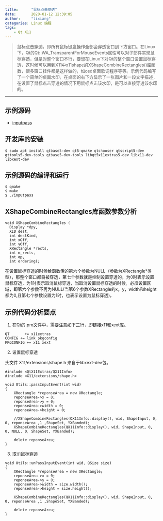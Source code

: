 ```yaml
---
title:      "鼠标点击穿透"
date:       2020-01-12 12:39:05
author:     "lixiang"
categories: Linux 编程
tags:
    - Qt X11
---
```


> 鼠标点击穿透，即所有鼠标键盘操作全部会穿透窗口到下方窗口。在Linux下，Qt的Qt::WA_TransparentForMouseEvents属性可以对子部件实现鼠标穿透，但是对整个窗口不行，要想在Linux下对Qt的整个窗口设置鼠标穿透，这时候可以用到X11中x11shape的XShapeCombineRectangles()库函数，很多窗口挂件都是这样做的，如osd桌面歌词程序等等。示例代码编写了一个简单的桌面水印，在桌面的右下方显示了一张图片和一段文字描述，在设置了鼠标点击穿透的情况下用鼠标点击该水印，是可以直接穿透该水印的。

---

## 示例源码
- [inputpass](https://github.com/eightplus/examples/tree/master/code/Qt/inputpass)

## 开发库的安装
`$ sudo apt install qtbase5-dev qt5-qmake qtchooser qtscript5-dev qttools5-dev-tools qtbase5-dev-tools libqt5x11extras5-dev libx11-dev libxext-dev`

## 示例源码的编译和运行
```
$ qmake
$ make
$ ./inputpass
```

## XShapeCombineRectangles库函数参数分析
```
void XShapeCombineRectangles (
  Display *dpy,
  XID dest,
  int destKind,
  int xOff,
  int yOff,
  XRectangle *rects,
  int n_rects,
  int op,
  int ordering);
```
在设置鼠标穿透的时候给函数传的第六个参数为NULL（参数为XRectangle*类型），那整个窗口都将被穿透，第七个参数就是控制设置穿透的，为0时表示设置鼠标穿透，为1时表示取消鼠标穿透，当取消设置鼠标穿透的时候，必须设置区域，即第六个参数不再为NULL(当第6个参数XRectangle的x，y，width和height都为0,且第七个参数设置为1时，也表示设置为鼠标穿透)。

## 示例代码分析要点

  1. 在Qt的.pro文件中，需要注意如下三行，即链接x11和xext库。
  ```
  QT       += x11extras
  CONFIG += link_pkgconfig
  PKGCONFIG += x11 xext
  ```
  2. 设置鼠标穿透

  头文件 X11/extensions/shape.h 来自于libxext-dev包。

  ```
  #include <QtX11Extras/QX11Info>
  #include <X11/extensions/shape.h>

  void Utils::passInputEvent(int wid)
  {
      XRectangle *reponseArea = new XRectangle;
      reponseArea->x = 0;
      reponseArea->y = 0;
      reponseArea->width = 0;
      reponseArea->height = 0;

      //XShapeCombineRectangles(QX11Info::display(), wid, ShapeInput, 0, 0, reponseArea ,1 ,ShapeSet, YXBanded);
      XShapeCombineRectangles(QX11Info::display(), wid, ShapeInput, 0, 0, NULL, 0, ShapeSet, YXBanded);

      delete reponseArea;
  }
  ```

  3. 取消鼠标穿透
  ```
  void Utils::unPassInputEvent(int wid, QSize size)
  {
      XRectangle *reponseArea = new XRectangle;
      reponseArea->x = 0;
      reponseArea->y = 0;
      reponseArea->width = size.width();
      reponseArea->height = size.height();

      XShapeCombineRectangles(QX11Info::display(), wid, ShapeInput, 0, 0, reponseArea ,1 ,ShapeSet, YXBanded);

      delete reponseArea;
  }
  ```
